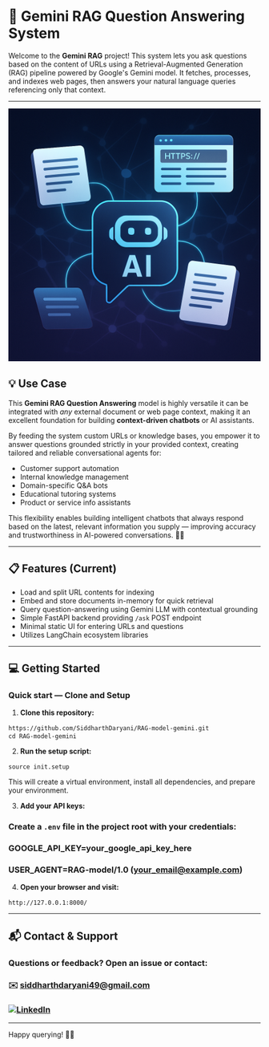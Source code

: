 # 🚀 Gemini RAG Question Answering System

Welcome to the **Gemini RAG** project! This system lets you ask questions based on the content of URLs using a Retrieval-Augmented Generation (RAG) pipeline powered by Google's Gemini model. It fetches, processes, and indexes web pages, then answers your natural language queries referencing only that context.

---
![Alt text](./Poster.png)
## 💡 Use Case

This **Gemini RAG Question Answering** model is highly versatile it can be integrated with *any* external document or web page context, making it an excellent foundation for building **context-driven chatbots** or AI assistants.

By feeding the system custom URLs or knowledge bases, you empower it to answer questions grounded strictly in your provided context, creating tailored and reliable conversational agents for:

- Customer support automation
- Internal knowledge management
- Domain-specific Q&A bots
- Educational tutoring systems
- Product or service info assistants

This flexibility enables building intelligent chatbots that always respond based on the latest, relevant information you supply — improving accuracy and trustworthiness in AI-powered conversations. 🤖✨

---
## 📋 Features (Current)

- Load and split URL contents for indexing
- Embed and store documents in-memory for quick retrieval
- Query question-answering using Gemini LLM with contextual grounding
- Simple FastAPI backend providing `/ask` POST endpoint
- Minimal static UI for entering URLs and questions
- Utilizes LangChain ecosystem libraries

---

## 💻 Getting Started

### Quick start — Clone and Setup

1. **Clone this repository:**

```
https://github.com/SiddharthDaryani/RAG-model-gemini.git
cd RAG-model-gemini
```


2. **Run the setup script:**

```
source init.setup
```

This will create a virtual environment, install all dependencies, and prepare your environment.

3. **Add your API keys:**

### Create a `.env` file in the project root with your credentials:

### GOOGLE_API_KEY=your_google_api_key_here
### USER_AGENT=RAG-model/1.0 (your_email@example.com)


4. **Open your browser and visit:**

```
http://127.0.0.1:8000/
```

---

## 📬 Contact & Support

### Questions or feedback? Open an issue or contact:

### ✉️ siddharthdaryani49@gmail.com
### [![LinkedIn](https://img.shields.io/badge/LinkedIn-0077B5?style=for-the-badge&logo=linkedin&logoColor=white)](https://in.linkedin.com/in/siddharth-daryani-4339b31b9)


---

Happy querying! 🤖✨
